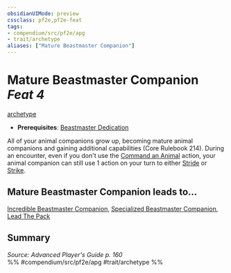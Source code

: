```yaml
---
obsidianUIMode: preview
cssclass: pf2e,pf2e-feat
tags:
- compendium/src/pf2e/apg
- trait/archetype
aliases: ["Mature Beastmaster Companion"]
---
```

# Mature Beastmaster Companion  *Feat 4*  
[archetype](rules/traits/archetype.md "Archetype Feat Trait")  

- **Prerequisites**: [Beastmaster Dedication](compendium/feats/beastmaster-dedication-apg.md)

All of your animal companions grow up, becoming mature animal companions and gaining additional capabilities (Core Rulebook 214). During an encounter, even if you don't use the [Command an Animal](rules/actions/command-an-animal.md) action, your animal companion can still use 1 action on your turn to either [Stride](rules/actions/stride.md) or [Strike](rules/actions/strike.md).

## Mature Beastmaster Companion leads to...

[Incredible Beastmaster Companion](compendium/feats/incredible-beastmaster-companion-apg.md), [Specialized Beastmaster Companion](compendium/feats/specialized-beastmaster-companion-apg.md), [Lead The Pack](compendium/feats/lead-the-pack-apg.md)

## Summary

*Source: Advanced Player's Guide p. 160*  
%% #compendium/src/pf2e/apg #trait/archetype %%